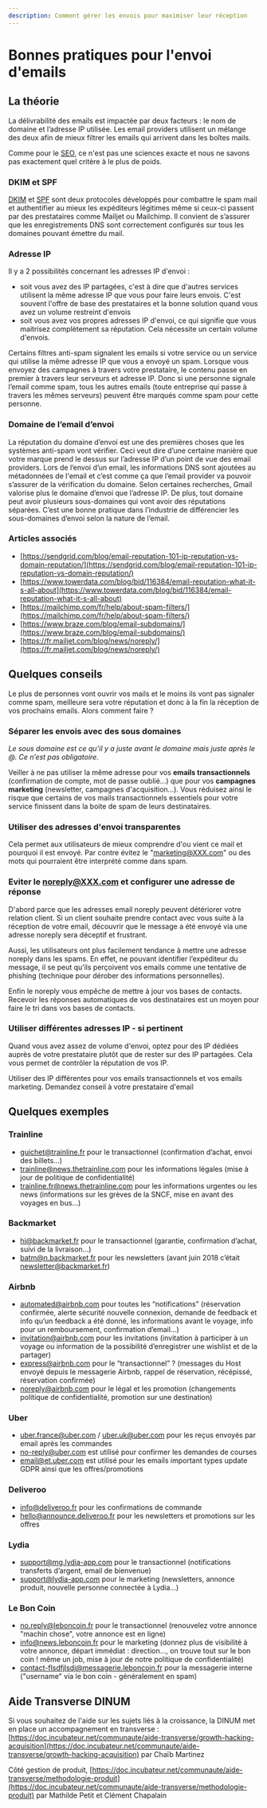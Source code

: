 ```yaml
---
description: Comment gérer les envois pour maximiser leur réception
---
```


# Bonnes pratiques pour l'envoi d'emails

## La théorie

La délivrabilité des emails est impactée par deux facteurs : le nom de domaine et l’adresse IP utilisée. Les email providers utilisent un mélange des deux afin de mieux filtrer les emails qui arrivent dans les boîtes mails.

Comme pour le [SEO](../../../gerer-son-produit/to-do-le-deploiement/seo.md), ce n'est pas une sciences exacte et nous ne savons pas exactement quel critère à le plus de poids.

### DKIM et SPF

[DKIM](https://fr.mailjet.com/support/que-signifie-dkim-domain-keys-identified-mail,7.htm) et [SPF](https://www.altospam.com/glossaire/spf.php) sont deux protocoles développés pour combattre le spam mail et authentifier au mieux les expéditeurs légitimes même si ceux-ci passent par des prestataires comme Mailjet ou Mailchimp. Il convient de s’assurer que les enregistrements DNS sont correctement configurés sur tous les domaines pouvant émettre du mail.

### Adresse IP

Il y a 2 possibilités concernant les adresses IP d'envoi :

* soit vous avez des IP partagées, c'est à dire que d'autres services utilisent la même adresse IP que vous pour faire leurs envois. C'est souvent l'offre de base des prestataires et la bonne solution quand vous avez un volume restreint d'envois
* soit vous avez vos propres adresses IP d'envoi, ce qui signifie que vous maitrisez complètement sa réputation. Cela nécessite un certain volume d'envois.

Certains filtres anti-spam signalent les emails si votre service ou un service qui utilise la même adresse IP que vous a envoyé un spam. Lorsque vous envoyez des campagnes à travers votre prestataire, le contenu passe en premier à travers leur serveurs et adresse IP. Donc si une personne signale l’email comme spam, tous les autres emails (toute entreprise qui passe à travers les mêmes serveurs) peuvent être marqués comme spam pour cette personne.

### Domaine de l’email d’envoi

La réputation du domaine d’envoi est une des premières choses que les systèmes anti-spam vont vérifier. Ceci veut dire d’une certaine manière que votre marque prend le dessus sur l’adresse IP d’un point de vue des email providers. Lors de l’envoi d’un email, les informations DNS sont ajoutées au métadonnées de l'email et c’est comme ça que l’email provider va pouvoir s’assurer de la vérification du domaine. Selon certaines recherches, Gmail valorise plus le domaine d’envoi que l’adresse IP. De plus, tout domaine peut avoir plusieurs sous-domaines qui vont avoir des réputations séparées. C’est une bonne pratique dans l’industrie de différencier les sous-domaines d’envoi selon la nature de l’email.

### Articles associés

* [https://sendgrid.com/blog/email-reputation-101-ip-reputation-vs-domain-reputation/](https://sendgrid.com/blog/email-reputation-101-ip-reputation-vs-domain-reputation/)
* [https://www.towerdata.com/blog/bid/116384/email-reputation-what-it-s-all-about](https://www.towerdata.com/blog/bid/116384/email-reputation-what-it-s-all-about)
* [https://mailchimp.com/fr/help/about-spam-filters/](https://mailchimp.com/fr/help/about-spam-filters/)
* [https://www.braze.com/blog/email-subdomains/](https://www.braze.com/blog/email-subdomains/)
* [https://fr.mailjet.com/blog/news/noreply/](https://fr.mailjet.com/blog/news/noreply/)

## Quelques conseils

Le plus de personnes vont ouvrir vos mails et le moins ils vont pas signaler comme spam, meilleure sera votre réputation et donc à la fin la réception de vos prochains emails. Alors comment faire ?

### Séparer les envois avec des sous domaines

_Le sous domaine est ce qu’il y a juste avant le domaine mais juste après le @. Ce n’est pas obligatoire._

Veiller à ne pas utiliser la même adresse pour vos **emails transactionnels** (confirmation de compte, mot de passe oublié...) que pour vos **campagnes marketing** (newsletter, campagnes d'acquisition...). Vous réduisez ainsi le risque que certains de vos mails transactionnels essentiels pour votre service finissent dans la boite de spam de leurs destinataires.

### Utiliser des adresses d'envoi transparentes

Cela permet aux utilisateurs de mieux comprendre d'ou vient ce mail et pourquoi il est envoyé. Par contre évitez le "marketing@XXX.com" ou des mots qui pourraient être interprété comme dans spam.

### Eviter le noreply@XXX.com et configurer une adresse de réponse

D'abord parce que les adresses email noreply peuvent détériorer votre relation client. Si un client souhaite prendre contact avec vous suite à la réception de votre email, découvrir que le message a été envoyé via une adresse noreply sera déceptif et frustrant.

Aussi, les utilisateurs ont plus facilement tendance à mettre une adresse noreply dans les spams. En effet, ne pouvant identifier l’expéditeur du message, il se peut qu’ils perçoivent vos emails comme une tentative de phishing (technique pour dérober des informations personnelles).

Enfin le noreply vous empêche de mettre à jour vos bases de contacts. Recevoir les réponses automatiques de vos destinataires est un moyen pour faire le tri dans vos bases de contacts.

### Utiliser différentes adresses IP - si pertinent

Quand vous avez assez de volume d'envoi, optez pour des IP dédiées auprès de votre prestataire plutôt que de rester sur des IP partagées. Cela vous permet de contrôler la réputation de vos IP.

Utiliser des IP différentes pour vos emails transactionnels et vos emails marketing. Demandez conseil à votre prestataire d'email

## Quelques exemples

### Trainline

* [guichet@trainline.fr](mailto:guichet@trainline.fr) pour le transactionnel (confirmation d’achat, envoi des billets…)
* [trainline@news.thetrainline.com](mailto:trainline@news.thetrainline.com) pour les informations légales (mise à jour de politique de confidentialité)
* [trainline.fr@news.thetrainline.com](mailto:trainline.fr@news.thetrainline.com) pour les informations urgentes ou les news (informations sur les grèves de la SNCF, mise en avant des voyages en bus…)

### Backmarket

* [hi@backmarket.fr](mailto:hi@backmarket.fr) pour le transactionnel (garantie, confirmation d’achat, suivi de la livraison…)
* [batm@n.backmarket.fr](mailto:batm@n.backmarket.fr) pour les newsletters (avant juin 2018 c’était [newsletter@backmarket.fr](mailto:newsletter@backmarket.fr))

### Airbnb

* [automated@airbnb.com](mailto:automated@airbnb.com) pour toutes les “notifications” (réservation confirmée, alerte sécurité nouvelle connexion, demande de feedback et info qu’un feedback a été donné, les informations avant le voyage, info pour un remboursement, confirmation d’email…)
* [invitation@airbnb.com](mailto:invitation@airbnb.com) pour les invitations (invitation à participer à un voyage ou information de la possibilité d’enregistrer une wishlist et de la partager)
* [express@airbnb.com](mailto:express@airbnb.com) pour le “transactionnel” ? (messages du Host envoyé depuis le messagerie Airbnb, rappel de réservation, récépissé, réservation confirmée)
* [noreply@airbnb.com](mailto:noreply@airbnb.com) pour le légal et les promotion (changements politique de confidentialité, promotion sur une destination)

### Uber

* [uber.france@uber.com](mailto:uber.france@uber.com) / [uber.uk@uber.com](mailto:uber.uk@uber.com) pour les reçus envoyés par email après les commandes
* [no-reply@uber.com](mailto:no-reply@uber.com) est utilisé pour confirmer les demandes de courses
* [email@et.uber.com](mailto:email@et.uber.com) est utilisé pour les emails important types update GDPR ainsi que les offres/promotions

### Deliveroo

* [info@deliveroo.fr](mailto:info@deliveroo.fr) pour les confirmations de commande
* [hello@announce.deliveroo.fr](mailto:hello@announce.deliveroo.fr) pour les newsletters et promotions sur les offres

### Lydia

* [support@mg.lydia-app.com](mailto:support@mg.lydia-app.com) pour le transactionnel (notifications transferts d’argent, email de bienvenue)
* [support@lydia-app.com](mailto:support@lydia-app.com) pour le marketing (newsletters, annonce produit, nouvelle personne connectée à Lydia…)

### Le Bon Coin

* [no.reply@leboncoin.fr](mailto:no.reply@leboncoin.fr) pour le transactionnel (renouvelez votre annonce "machin chose", votre annonce est en ligne)
* [info@news.leboncoin.fr](mailto:info@news.leboncoin.fr) pour le marketing (donnez plus de visibilité à votre annonce, départ immédiat : direction…, on trouve tout sur le bon coin ! même un job, mise à jour de notre politique de confidentialité)
* [contact-flsdfjlsdj@messagerie.leboncoin.fr](mailto:contact-flsdfjlsdj@messagerie.leboncoin.fr) pour la messagerie interne ("username" via le bon coin - généralement en spam)

## Aide Transverse DINUM

Si vous souhaitez de l'aide sur les sujets liés à la croissance, la DINUM met en place un accompagnement en transverse : [https://doc.incubateur.net/communaute/aide-transverse/growth-hacking-acquisition](https://doc.incubateur.net/communaute/aide-transverse/growth-hacking-acquisition) par Chaïb Martinez

Côté gestion de produit, [https://doc.incubateur.net/communaute/aide-transverse/methodologie-produit](https://doc.incubateur.net/communaute/aide-transverse/methodologie-produit) par Mathilde Petit et Clément Chapalain
